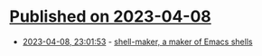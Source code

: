# [Published on 2023-04-08](index.md)

* [2023-04-08, 23:01:53](https://lobste.rs/s/ny9psv/shell_maker_maker_emacs_shells) - [shell-maker, a maker of Emacs shells](https://xenodium.com/a-shell-maker/)
